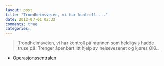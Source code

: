 ```yaml
---
layout: post
title: "Trondheimsveien, vi har kontroll ..."
date: 2012-07-01 02:32
comments: true
categories: 
---
```

> Trondheimsveien, vi har kontroll på mannen som heldigvis hadde truse på. Trenger åpenbart litt hjelp av helsevesenet og kjøres OKL. 
- [Operasjonssentralen](http://twitter.com/oslopolitiops/status/219362742824480768)
